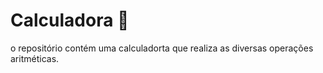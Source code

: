# Calculadora 🧮
 
o repositório contém uma calculadorta que realiza as diversas operações aritméticas.